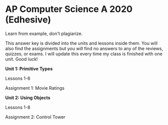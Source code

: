 # AP Computer Science A 2020 (Edhesive)
Learn from example, don't plagiarize.

This answer key is divided into the units and lessons inside them. You will also find the assignments but you will find no answers to any of the reviews, quizzes, or exams. I will update this every time my class is finished with one unit. Good luck!

**Unit 1: Primitive Types**

  Lessons 1-6

  Assignment 1: Movie Ratings



**Unit 2: Using Objects**

Lessons 1-8

Assignment 2: Control Tower
